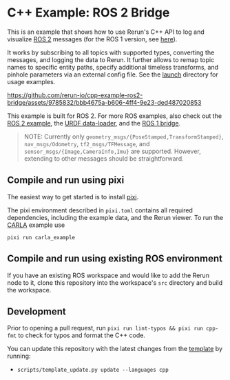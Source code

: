 # C++ Example: ROS 2 Bridge

This is an example that shows how to use Rerun's C++ API to log and visualize [ROS 2](https://docs.ros.org/en/humble/index.html) messages (for the ROS 1 version, see [here](https://github.com/rerun-io/cpp-example-ros-bridge)). 

It works by subscribing to all topics with supported types, converting the messages, and logging the data to Rerun. It further allows to remap topic names to specific entity paths, specify additional timeless transforms, and pinhole parameters via an external config file. See the [launch](https://github.com/rerun-io/cpp-example-ros2-bridge/tree/main/rerun_bridge/launch) directory for usage examples.

https://github.com/rerun-io/cpp-example-ros2-bridge/assets/9785832/bbb4675a-b606-4ff4-9e23-ded487020853

This example is built for ROS 2. For more ROS examples, also check out the [ROS 2 example](https://www.rerun.io/docs/howto/ros2-nav-turtlebot), the [URDF data-loader](https://github.com/rerun-io/rerun-loader-python-example-urdf), and the [ROS 1 bridge](https://github.com/rerun-io/cpp-example-ros-bridge).

> NOTE: Currently only `geometry_msgs/{PoseStamped,TransformStamped}`, `nav_msgs/Odometry`,  `tf2_msgs/TFMessage`, and `sensor_msgs/{Image,CameraInfo,Imu}` are supported. However, extending to other messages should be straightforward.

## Compile and run using pixi
The easiest way to get started is to install [pixi](https://prefix.dev/docs/pixi/overview).

The pixi environment described in `pixi.toml` contains all required dependencies, including the example data, and the Rerun viewer. To run the [CARLA](https://carla.org/) example use

```shell
pixi run carla_example
```

## Compile and run using existing ROS environment
If you have an existing ROS workspace and would like to add the Rerun node to it, clone this repository into the workspace's `src` directory and build the workspace.

## Development
Prior to opening a pull request, run `pixi run lint-typos && pixi run cpp-fmt` to check for typos and format the C++ code.

You can update this repository with the latest changes from the [template](https://github.com/rerun-io/rerun_template/) by running:
* `scripts/template_update.py update --languages cpp`
